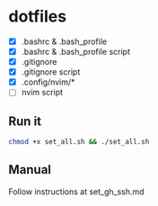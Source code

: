# dotfiles

- [x] .bashrc & .bash_profile
- [x] .bashrc & .bash_profile script
- [x] .gitignore
- [x] .gitignore script
- [x] .config/nvim/*
- [ ] nvim script

## Run it

```bash
chmod +x set_all.sh && ./set_all.sh
```

## Manual

Follow instructions at set_gh_ssh.md

